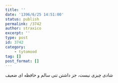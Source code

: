 ```yaml
---
title: ''
date: '1396/6/25 14:51:00'
status: publish
permalink: /3742
author: straxico
excerpt: ''
type: post
id: 3742
category:
    - tytomood
tag: []
post_format: []
---
```

شادی چیزی نیست، جز داشتن تنی سالم و حافظه ای ضعیف